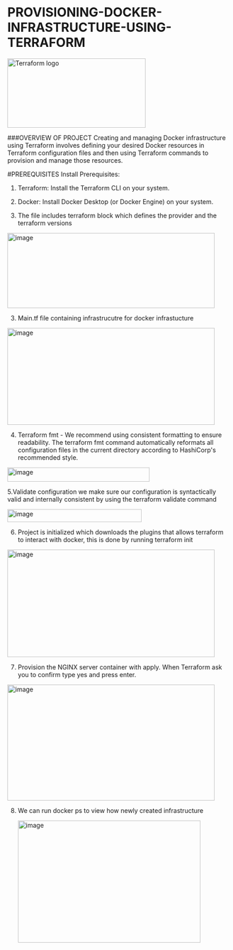 # PROVISIONING-DOCKER-INFRASTRUCTURE-USING-TERRAFORM

<img width="312" height="156" alt="Terraform logo" src="https://github.com/user-attachments/assets/6c0d421f-24f8-43b2-9f9c-1886150415e2" />


###OVERVIEW OF PROJECT
Creating and managing Docker infrastructure using Terraform involves defining your desired Docker resources in Terraform configuration files and then using Terraform commands to provision and manage those resources.

#PREREQUISITES
Install Prerequisites:
1. Terraform: Install the Terraform CLI on your system.
2. Docker: Install Docker Desktop (or Docker Engine) on your system.

1. The file includes terraform block which defines the provider and the terraform versions
   
 <img width="468" height="169" alt="image" src="https://github.com/user-attachments/assets/0d7bd693-2081-4dab-a629-d731807abf2d" />


3.  Main.tf file containing infrastrucutre for docker infrastucture
   
 <img width="468" height="218" alt="image" src="https://github.com/user-attachments/assets/5c3b76e7-9373-4ad6-a873-486846242f1e" />

4. Terraform fmt - 
We recommend using consistent formatting to ensure readability. The terraform fmt command automatically reformats all configuration files in the current directory according to HashiCorp's recommended style.
<img width="321" height="32" alt="image" src="https://github.com/user-attachments/assets/7ee65ffa-21f8-450d-95a4-13f81ca92e72" />

5.Validate configuration
we make sure our configuration is syntactically valid and internally consistent by using the terraform  validate command

<img width="303" height="29" alt="image" src="https://github.com/user-attachments/assets/853c33b5-24c9-4ffe-b8e3-911f1121e73c" />

6. Project is initialized which downloads the plugins that allows terraform to interact with docker, this is done by running terraform init

<img width="468" height="242" alt="image" src="https://github.com/user-attachments/assets/3fd96314-76ce-432c-a35f-a1b0459379eb" />

7. Provision the NGINX server container with apply. When Terraform ask you to confirm type yes and press enter.
   
<img width="468" height="261" alt="image" src="https://github.com/user-attachments/assets/9e63dd01-1e1a-46f3-9258-eae046eafcda" />

8. We can run docker ps to view how newly created infrastructure

   <img width="412" height="275" alt="image" src="https://github.com/user-attachments/assets/43b7e218-e888-4998-bbaa-76dc8971f42f" />

   


